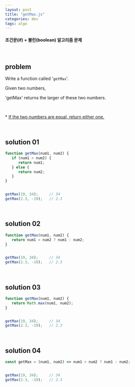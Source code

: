 ```yaml
---
layout: post
title: "getMax.js"
categories: dev
tags: algo
---
```


#### 조건문(if) + 불린(boolean) 알고리즘 문제

<br>

## problem

Write a function called '`getMax`'.

Given two numbers,

'getMax' returns the larger of these two numbers.

<br>

\* <u>If the two numbers are equal, return either one.</u>

<br>

## solution 01

```javascript
function getMax(num1, num2) {
   if (num1 > num2) {
      return num1;
   } else {
      return num2;
   }
}


getMax(19, 34);		// 34
getMax(2.3, -19);	// 2.3
```

<br>

## solution 02

```javascript
function getMax(num1, num2) {
   return num1 > num2 ? num1 : num2;
}


getMax(19, 34);		// 34
getMax(2.3, -19);	// 2.3
```

<br>

## solution 03

```javascript
function getMax(num1, num2) {
   return Math.max(num1, num2);
}


getMax(19, 34);		// 34
getMax(2.3, -19);	// 2.3
```

<br>

## solution 04

```javascript
const getMax = (num1, num2) => num1 > num2 ? num1 : num2;


getMax(19, 34);		// 34
getMax(2.3, -19);	// 2.3
```

